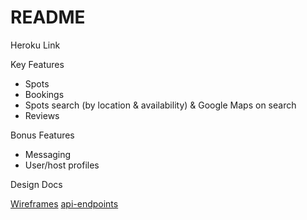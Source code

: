 # README

Heroku Link


Key Features

- Spots
- Bookings
- Spots search (by location & availability) & Google Maps on search
- Reviews

Bonus Features

- Messaging
- User/host profiles


Design Docs

[Wireframes](/wireframes)
[api-endpoints](/api-endpoints)
